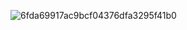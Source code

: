 ![6fda69917ac9bcf04376dfa3295f41b0](https://github.com/user-attachments/assets/711437cf-4a1a-49f6-9b63-cc38325a01b6)
